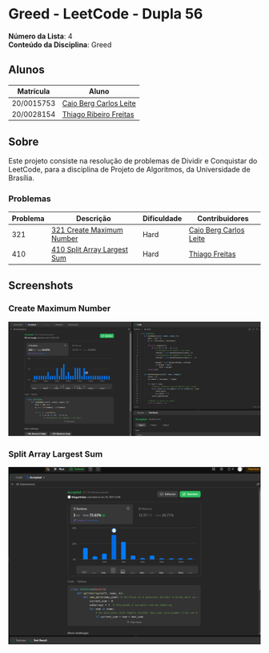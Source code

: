 # Greed - LeetCode - Dupla 56

**Número da Lista**: 4<br>
**Conteúdo da Disciplina**: Greed<br>

## Alunos
|Matrícula | Aluno |
| -- | -- |
| 20/0015753  |  [Caio Berg Carlos Leite](https://github.com/Caio-bergbjj) |
| 20/0028154 |  [Thiago Ribeiro Freitas](https://github.com/thiagorfreitas) |

## Sobre 
Este projeto consiste na resolução de problemas de Dividir e Conquistar do LeetCode, para a disciplina de Projeto de Algoritmos, da Universidade de Brasília.

### Problemas

|Problema | Descrição | Dificuldade| Contribuidores
| -- | -- | -- | -- |
| 321  |  [321 Create Maximum Number](https://leetcode.com/problems/create-maximum-number/description/)| Hard | [Caio Berg Carlos Leite](https://github.com/Caio-bergbjj) |
| 410 | [410 Split Array Largest Sum](https://leetcode.com/problems/split-array-largest-sum/description/) | Hard | [Thiago Freitas](https://github.com/thiagorfreitas) |

## Screenshots

### Create Maximum Number
![321 Solved](/321_Create_Maximum_Number/321_solved.jpg)

### Split Array Largest Sum

![410 Solved](/410_Split_Array_Largest_Sum/410_accepted.png)





